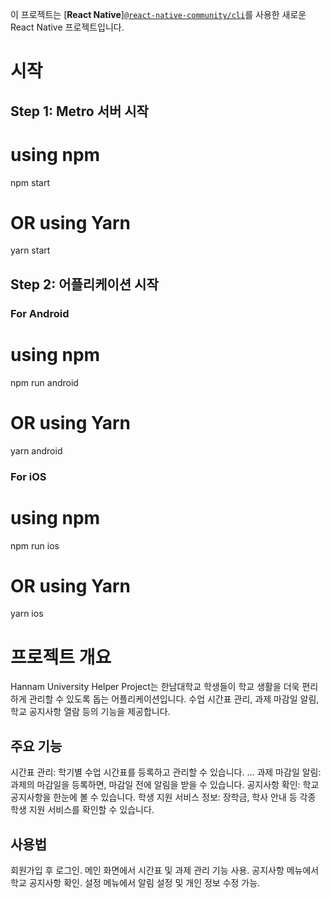 이 프로젝트는 [**React Native**][`@react-native-community/cli`](https://github.com/react-native-community/cli)를 사용한 새로운 React Native 프로젝트입니다.

# 시작

## Step 1: Metro 서버 시작

# using npm
npm start

# OR using Yarn
yarn start

## Step 2: 어플리케이션 시작

### For Android

# using npm
npm run android

# OR using Yarn
yarn android

### For iOS

# using npm
npm run ios

# OR using Yarn
yarn ios


# 프로젝트 개요

Hannam University Helper Project는 한남대학교 학생들이 학교 생활을 더욱 편리하게 관리할 수 있도록 돕는 어플리케이션입니다. 수업 시간표 관리, 과제 마감일 알림, 학교 공지사항 열람 등의 기능을 제공합니다.

## 주요 기능
 시간표 관리: 학기별 수업 시간표를 등록하고 관리할 수 있습니다.
 ...
 과제 마감일 알림: 과제의 마감일을 등록하면, 마감일 전에 알림을 받을 수 있습니다.
 공지사항 확인: 학교 공지사항을 한눈에 볼 수 있습니다.
 학생 지원 서비스 정보: 장학금, 학사 안내 등 각종 학생 지원 서비스를 확인할 수 있습니다.

## 사용법
회원가입 후 로그인.
메인 화면에서 시간표 및 과제 관리 기능 사용.
공지사항 메뉴에서 학교 공지사항 확인.
설정 메뉴에서 알림 설정 및 개인 정보 수정 가능.
